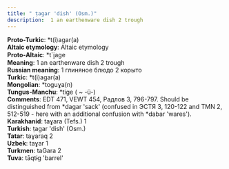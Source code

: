 ```yaml
---
title: " ṭagar 'dish' (Osm.)"
description:  1 an earthenware dish 2 trough
---
```


<strong>Proto-Turkic</strong>:  *t(i)agar(a)<br>
<strong>Altaic etymology</strong>:  Altaic etymology<br>
<strong> Proto-Altaic</strong>:  *t`i̯age<br>
<strong>Meaning</strong>:  1 an earthenware dish 2 trough<br>
<strong>Russian meaning</strong>:  1 глиняное блюдо 2 корыто<br>
<strong>Turkic</strong>:  *t(i)agar(a)<br>
<strong>Mongolian</strong>:  *toguɣa(n)<br>
<strong>Tungus-Manchu</strong>:  *tige ( ~ -ü-)<br>
<strong>Comments</strong>:  EDT 471, VEWT 454, Радлов 3, 796-797. Should be distinguished from *dagar 'sack' (confused in ЭСТЯ 3, 120-122 and TMN 2, 512-519 - here with an additional confusion with *dabar 'wares').<br>
<strong>Karakhanid</strong>:  taɣara (Tefs.) 1<br>
<strong>Turkish</strong>:  ṭagar 'dish' (Osm.)<br>
<strong>Tatar</strong>:  taɣaraq 2<br>
<strong>Uzbek</strong>:  taɣar 1<br>
<strong>Turkmen</strong>:  taGara 2<br>
<strong>Tuva</strong>:  tāqtɨg 'barrel'<br>


